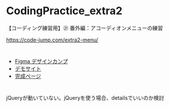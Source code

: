 # CodingPractice_extra2
【コーディング練習用】㉑ 番外編：アコーディオンメニューの練習

https://code-jump.com/extra2-menu/

# 
- [Figma デザインカンプ](https://www.figma.com/design/NArEcAEHqKSpNyMhwPpVpR/21_CodingPractice_extra2?m=auto&t=dPvvaZStlZlVrlnN-6)
- [デモサイト](https://code-jump.com/demo/html/extra2/)
- [完成ページ](https://makowithyou.github.io/CodingPractice_extra2/)

# 
jQueryが動いていない。jQueryを使う場合、detailsでいいのか検討
